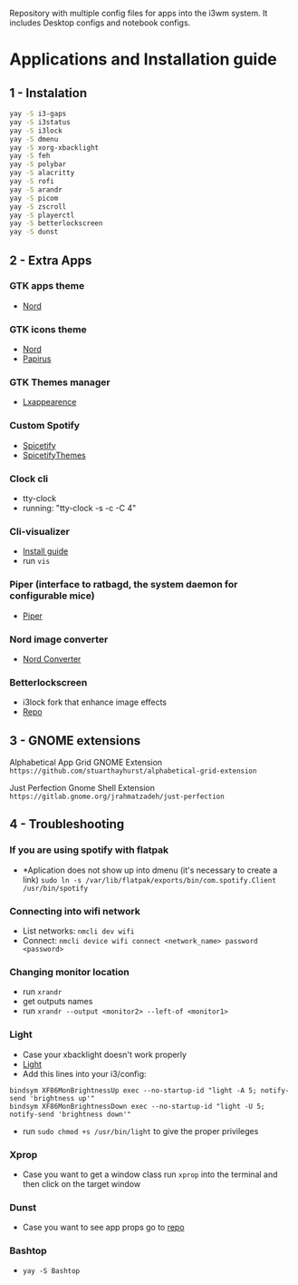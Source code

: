 Repository with multiple config files for apps into the i3wm system. It includes Desktop configs and notebook configs.

# Applications and Installation guide

## 1 - Instalation

``` bash
yay -S i3-gaps
yay -S i3status
yay -S i3lock
yay -S dmenu
yay -S xorg-xbacklight
yay -S feh
yay -S polybar
yay -S alacritty
yay -S rofi
yay -S arandr
yay -S picom
yay -S zscroll
yay -S playerctl
yay -S betterlockscreen
yay -S dunst
```

## 2 - Extra Apps

### GTK apps theme
* [Nord](https://www.gnome-look.org/p/1267246/)

### GTK icons theme
* [Nord](https://www.gnome-look.org/p/1473069/)
* [Papirus](https://github.com/PapirusDevelopmentTeam/papirus-icon-theme#papirus-installer)

### GTK Themes manager
*  [Lxappearence](https://archlinux.org/packages/community/x86_64/lxappearance/)

### Custom Spotify
* [Spicetify](https://github.com/khanhas/spicetify-cli)
* [SpicetifyThemes](https://github.com/morpheusthewhite/spicetify-themes)

### Clock cli
* tty-clock
* running: "tty-clock -s -c -C 4"

### Cli-visualizer
* [Install guide](https://github.com/dpayne/cli-visualizer)
* run ```vis```

### Piper (interface to ratbagd, the system daemon for configurable mice)
* [Piper](https://aur.archlinux.org/packages/piper-git/)

### Nord image converter
* [Nord Converter](https://ign.schrodinger-hat.it/)

### Betterlockscreen
* i3lock fork that enhance image effects
* [Repo](https://github.com/betterlockscreen/betterlockscreen)


## 3 - GNOME extensions
Alphabetical App Grid GNOME Extension
```https://github.com/stuarthayhurst/alphabetical-grid-extension```

Just Perfection Gnome Shell Extension
```https://gitlab.gnome.org/jrahmatzadeh/just-perfection```

## 4 - Troubleshooting

### If you are using spotify with flatpak
* *Aplication does not show up into dmenu (it's necessary to create a link)
```sudo ln -s /var/lib/flatpak/exports/bin/com.spotify.Client /usr/bin/spotify```

### Connecting into wifi network
* List networks: ```nmcli dev wifi```
* Connect: ```nmcli device wifi connect <network_name> password <password>```

### Changing monitor location
* run ```xrandr```
* get outputs names
* run ```xrandr --output <monitor2> --left-of <monitor1>```

### Light
* Case your xbacklight doesn't work properly
* [Light](https://github.com/haikarainen/light)
* Add this lines into your i3/config:
```
bindsym XF86MonBrightnessUp exec --no-startup-id "light -A 5; notify-send 'brightness up'"
bindsym XF86MonBrightnessDown exec --no-startup-id "light -U 5; notify-send 'brightness down'"
```
* run `sudo chmod +s /usr/bin/light` to give the proper privileges

### Xprop
* Case you want to get a window class run ```xprop``` into the terminal and then click on the target window

### Dunst
* Case you want to see app props go to [repo](https://github.com/dunst-project/dunst#building)

### Bashtop
* `yay -S Bashtop`
